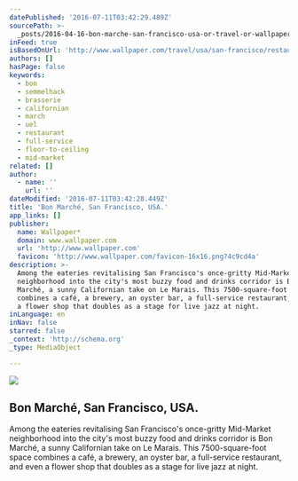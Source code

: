 ```yaml
---
datePublished: '2016-07-11T03:42:29.489Z'
sourcePath: >-
  _posts/2016-04-16-bon-marche-san-francisco-usa-or-travel-or-wallpaper-magazin.md
inFeed: true
isBasedOnUrl: 'http://www.wallpaper.com/travel/usa/san-francisco/restaurants/bon-march'
authors: []
hasPage: false
keywords:
  - bon
  - semmelhack
  - brasserie
  - californian
  - march
  - uel
  - restaurant
  - full-service
  - floor-to-ceiling
  - mid-market
related: []
author:
  - name: ''
    url: ''
dateModified: '2016-07-11T03:42:28.449Z'
title: 'Bon Marché, San Francisco, USA.'
app_links: []
publisher:
  name: Wallpaper*
  domain: www.wallpaper.com
  url: 'http://www.wallpaper.com'
  favicon: 'http://www.wallpaper.com/favicon-16x16.png?4c9cd4a'
description: >-
  Among the eateries revitalising San Francisco's once-gritty Mid-Market
  neighborhood into the city's most buzzy food and drinks corridor is Bon
  Marché, a sunny Californian take on Le Marais. This 7500-square-foot space
  combines a café, a brewery, an oyster bar, a full-service restaurant, and even
  a flower shop that doubles as a stage for live jazz at night.
inLanguage: en
inNav: false
starred: false
_context: 'http://schema.org'
_type: MediaObject

---
```

<article style=""><img src="https://s3-us-west-2.amazonaws.com/the-grid-img/p/f67536b56e8543128b8b1122f673dc5d50a01f50.jpg" /><h1>Bon Marché, San Francisco, USA.</h1><p>Among the eateries revitalising San Francisco's once-gritty Mid-Market neighborhood into the city's most buzzy food and drinks corridor is Bon Marché, a sunny Californian take on Le Marais. This 7500-square-foot space combines a café, a brewery, an oyster bar, a full-service restaurant, and even a flower shop that doubles as a stage for live jazz at night.</p></article>